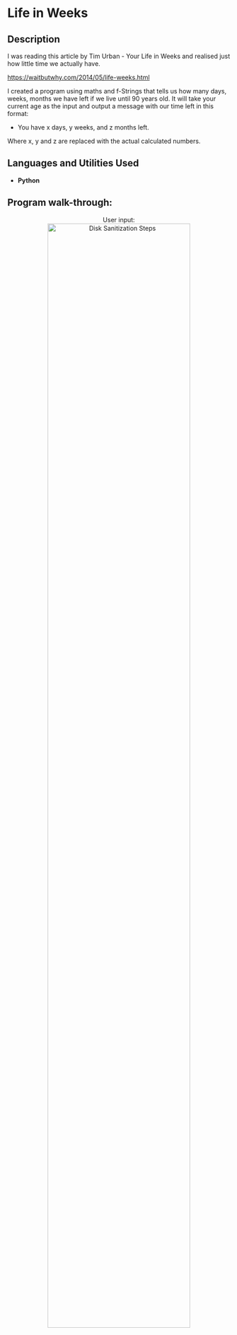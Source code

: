 <h1>Life in Weeks</h1>

<h2>Description</h2>
I was reading this article by Tim Urban - Your Life in Weeks and realised just how little time we actually have.

https://waitbutwhy.com/2014/05/life-weeks.html


I created a program using maths and f-Strings that tells us how many days, weeks, months we have left if we live until 90 years old.
It will take your current age as the input and output a message with our time left in this format:

- You have x days, y weeks, and z months left.

Where x, y and z are replaced with the actual calculated numbers.
<br />


<h2>Languages and Utilities Used</h2>

- <b>Python</b> 

<h2>Program walk-through:</h2>

<p align="center">
User input: <br/>
<img src="https://i.imgur.com/ROgwshx.png" height="80%" width="80%" alt="Disk Sanitization Steps"/>
<br />


